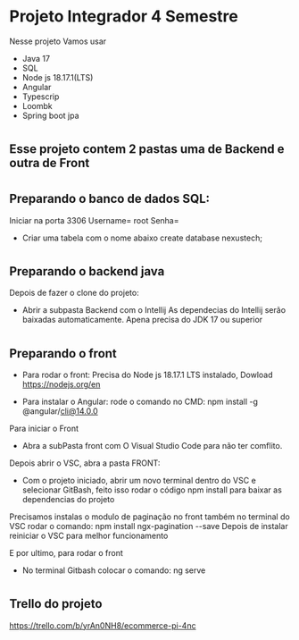 # Projeto Integrador 4 Semestre

Nesse projeto Vamos usar 
- Java 17
- SQL
- Node js 18.17.1(LTS)
- Angular
- Typescrip
- Loombk
- Spring boot jpa
#

## Esse projeto contem 2 pastas uma de Backend e outra de Front
#

## Preparando o banco de dados SQL:

Iniciar na porta 3306
Username= root 
Senha=

- Criar uma tabela com o nome abaixo
create database nexustech;

#
## Preparando o backend java
Depois de fazer o clone do projeto:
- Abrir a subpasta Backend com o Intellij
As dependecias do Intellij serão baixadas automaticamente. Apena precisa do JDK 17 ou superior



#
## Preparando o front 

- Para rodar o front: 
Precisa do Node js 18.17.1 LTS instalado, Dowload <https://nodejs.org/en>

- Para instalar o Angular:
rode o comando no CMD: npm install -g @angular/cli@14.0.0

Para iniciar o Front
- Abra a subPasta front com O Visual Studio Code para não ter comflito.  

Depois abrir o VSC, abra a pasta FRONT:
- Com o projeto iniciado, abrir um novo terminal dentro do VSC e selecionar GitBash, feito isso rodar o código npm install para baixar as dependencias do projeto 

Precisamos instalas o modulo de paginação no front também 
no terminal do VSC rodar o comando: npm install ngx-pagination --save
Depois de instalar reiniciar o VSC para melhor funcionamento

E por ultimo, para rodar o front 
- No terminal Gitbash colocar o comando: ng serve


#
## Trello do projeto 
https://trello.com/b/yrAn0NH8/ecommerce-pi-4nc
